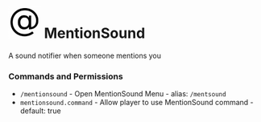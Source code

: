# <img src="https://github.com/DavyCraft648/MentionSound/blob/main/icon.png" height="64" width="64"></img> MentionSound
A sound notifier when someone mentions you


### Commands and Permissions
 - `/mentionsound` - Open MentionSound Menu - alias: `/mentsound`
 - `mentionsound.command` - Allow player to use MentionSound command - default: true
 